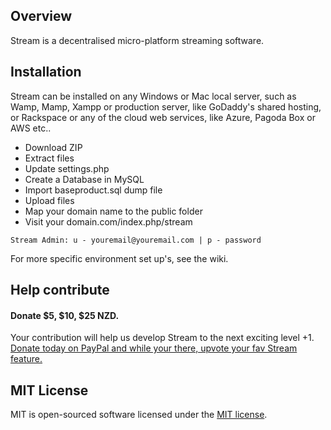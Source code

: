 ## Overview
Stream is a decentralised micro-platform streaming software.

## Installation
Stream can be installed on any Windows or Mac local server, such as Wamp, Mamp, Xampp or production server, like GoDaddy's shared hosting, or Rackspace or any of the cloud web services, like Azure, Pagoda Box or AWS etc..

- Download ZIP
- Extract files
- Update settings.php
- Create a Database in MySQL
- Import baseproduct.sql dump file
- Upload files
- Map your domain name to the public folder
- Visit your domain.com/index.php/stream

```
Stream Admin: u - youremail@youremail.com | p - password
```

For more specific environment set up's, see the wiki.

## Help contribute
#### Donate $5, $10, $25 NZD.
Your contribution will help us develop Stream to the next exciting level +1.
[Donate today on PayPal and while your there, upvote your fav Stream  feature.](https://www.paypal.com/cgi-bin/webscr?cmd=_s-xclick&hosted_button_id=Y3SSREJS9BPFJ)

## MIT License
MIT is open-sourced software licensed under the [MIT license](http://opensource.org/licenses/MIT).